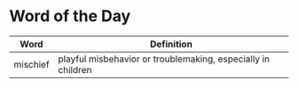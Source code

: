 # Word of the Day

|Word|Definition|
|---|---|
|mischief|playful misbehavior or troublemaking, especially in children|